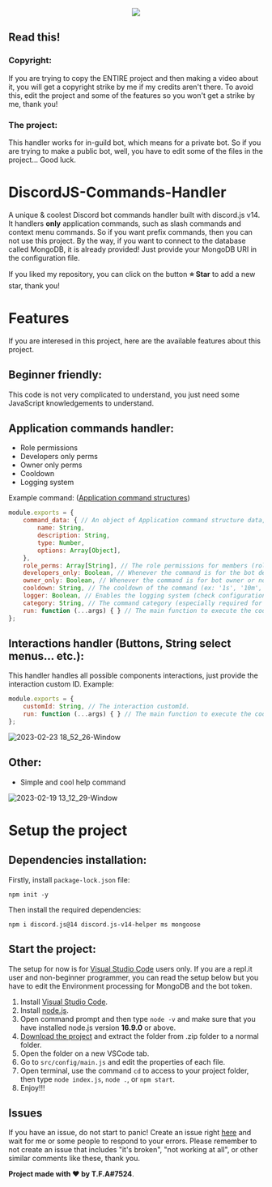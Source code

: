<p align="center">
    <img src="https://user-images.githubusercontent.com/92172698/220339561-ac3c8034-dcb5-40e5-ae0b-4522638f4016.png">
</p>

## Read this!
### Copyright:
If you are trying to copy the ENTIRE project and then making a video about it, you will get a copyright strike by me if my credits aren't there. To avoid this, edit the project and some of the features so you won't get a strike by me, thank you!

### The project:
This handler works for in-guild bot, which means for a private bot. So if you are trying to make a public bot, well, you have to edit some of the files in the project... Good luck.

# DiscordJS-Commands-Handler
A unique & coolest Discord bot commands handler built with discord.js v14. It handlers **only** application commands, such as slash commands and context menu commands. So if you want prefix commands, then you can not use this project. By the way, if you want to connect to the database called MongoDB, it is already provided! Just provide your MongoDB URI in the configuration file.

If you liked my repository, you can click on the button **⭐️ Star** to add a new star, thank you!

# Features
If you are interesed in this project, here are the available features about this project.

## Beginner friendly:
This code is not very complicated to understand, you just need some JavaScript knowledgements to understand. 

## Application commands handler:

- Role permissions
- Developers only perms
- Owner only perms
- Cooldown
- Logging system

Example command: ([Application command structures](https://discord.com/developers/docs/interactions/application-commands))
```js
module.exports = {
    command_data: { // An object of Application command structure data, from the Discord API (click on the link above)
        name: String,
        description: String,
        type: Number,
        options: Array[Object],
    },
    role_perms: Array[String], // The role permissions for members (role IDs allowed only).
    developers_only: Boolean, // Whenever the command is for the bot developers or not.
    owner_only: Boolean, // Whenever the command is for bot owner or not.
    cooldown: String, // The cooldown of the command (ex: '1s', '10m', '1 week'... etc.).
    logger: Boolean, // Enables the logging system (check configuration file and provide the channel ID).
    category: String, // The command category (especially required for help command, if you want one).
    run: function (...args) { } // The main function to execute the code, make sure to provide all the required args/parameters!
};
```

## Interactions handler (Buttons, String select menus... etc.):
This handler handles all possible components interactions, just provide the interaction custom ID. Example:

```js
module.exports = {
    customId: String, // The interaction customId.
    run: function (...args) { } // The main function to execute the code, make sure to provide all the required args/parameters!
};
```

![2023-02-23 18_52_26-Window](https://user-images.githubusercontent.com/92172698/220989378-9120506e-68fb-4e35-b79f-ebce4d073a94.png)

## Other:
- Simple and cool help command

![2023-02-19 13_12_29-Window](https://user-images.githubusercontent.com/92172698/219947272-6a4ed7af-1a37-473f-99d0-899fe25e7b71.png)

# Setup the project

## Dependencies installation:
Firstly, install `package-lock.json` file:
```shell
npm init -y
```

Then install the required dependencies:

```shell
npm i discord.js@14 discord.js-v14-helper ms mongoose
```

## Start the project:
The setup for now is for [Visual Studio Code](https://code.visualstudio.com/) users only. If you are a repl.it user and non-beginner programmer, you can read the setup below but you have to edit the Environment processing for MongoDB and the bot token.
1. Install [Visual Studio Code](https://code.visualstudio.com/).
2. Install [node.js](https://nodejs.org/en/download/).
3. Open command prompt and then type `node -v` and make sure that you have installed node.js version **16.9.0** or above.
4. [Download the project](https://github.com/TFAGaming/DiscordJS-Commands-Handler/archive/refs/heads/main.zip) and extract the folder from .zip folder to a normal folder.
5. Open the folder on a new VSCode tab.
6. Go to `src/config/main.js` and edit the properties of each file.
7. Open terminal, use the command `cd` to access to your project folder, then type `node index.js`, `node .`, or `npm start`.
8. Enjoy!!!

## Issues
If you have an issue, do not start to panic! Create an issue right [here](https://github.com/TFAGaming/DiscordJS-Commands-Handler/issues) and wait for me or some people to respond to your errors.
Please remember to not create an issue that includes "it's broken", "not working at all", or other similar comments like these, thank you.

**Project made with ❤ by T.F.A#7524**.
